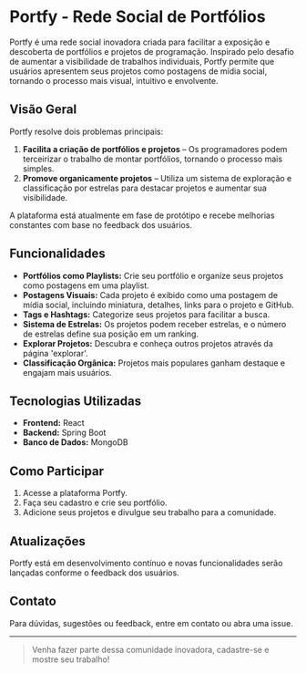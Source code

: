 # Portfy - Rede Social de Portfólios

Portfy é uma rede social inovadora criada para facilitar a exposição e descoberta de portfólios e projetos de programação. Inspirado pelo desafio de aumentar a visibilidade de trabalhos individuais, Portfy permite que usuários apresentem seus projetos como postagens de mídia social, tornando o processo mais visual, intuitivo e envolvente.

## Visão Geral

Portfy resolve dois problemas principais:
1. **Facilita a criação de portfólios e projetos** – Os programadores podem terceirizar o trabalho de montar portfólios, tornando o processo mais simples.
2. **Promove organicamente projetos** – Utiliza um sistema de exploração e classificação por estrelas para destacar projetos e aumentar sua visibilidade.

A plataforma está atualmente em fase de protótipo e recebe melhorias constantes com base no feedback dos usuários.

## Funcionalidades

- **Portfólios como Playlists:** Crie seu portfólio e organize seus projetos como postagens em uma playlist.
- **Postagens Visuais:** Cada projeto é exibido como uma postagem de mídia social, incluindo miniatura, detalhes, links para o projeto e GitHub.
- **Tags e Hashtags:** Categorize seus projetos para facilitar a busca.
- **Sistema de Estrelas:** Os projetos podem receber estrelas, e o número de estrelas define sua posição em um ranking.
- **Explorar Projetos:** Descubra e conheça outros projetos através da página 'explorar'.
- **Classificação Orgânica:** Projetos mais populares ganham destaque e engajam mais usuários.

## Tecnologias Utilizadas

- **Frontend:** React
- **Backend:** Spring Boot
- **Banco de Dados:** MongoDB

## Como Participar

1. Acesse a plataforma Portfy.
2. Faça seu cadastro e crie seu portfólio.
3. Adicione seus projetos e divulgue seu trabalho para a comunidade.

## Atualizações

Portfy está em desenvolvimento contínuo e novas funcionalidades serão lançadas conforme o feedback dos usuários.

## Contato

Para dúvidas, sugestões ou feedback, entre em contato ou abra uma issue.

---

> Venha fazer parte dessa comunidade inovadora, cadastre-se e mostre seu trabalho!
